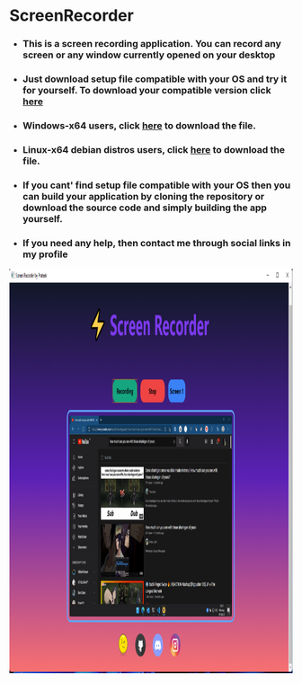 # ScreenRecorder
- ### This is a screen recording application. You can record any screen or any window currently opened on your desktop
- ### Just download setup file compatible with your OS and try it for yourself. To download your compatible version click [here](https://github.com/prateek332/ScreenRecorder/releases)
- ### Windows-x64 users, click [here](https://github.com/prateek332/ScreenRecorder/releases/download/v1.0/screenrecorder-1.0.0.Setup.exe) to download the file.
- ### Linux-x64 debian distros users, click [here](https://github.com/prateek332/ScreenRecorder/releases/download/v1.0/screenrecorder_1.0.0_amd64.deb) to download the file.
- ### If you cant' find setup file compatible with your OS then you can build your application by cloning the repository or download the source code and simply building the app yourself.
- ### If you need any help, then contact me through social links in my profile
<p align="center">
  <img width="1280" height="720" src="app.png">
</p>
